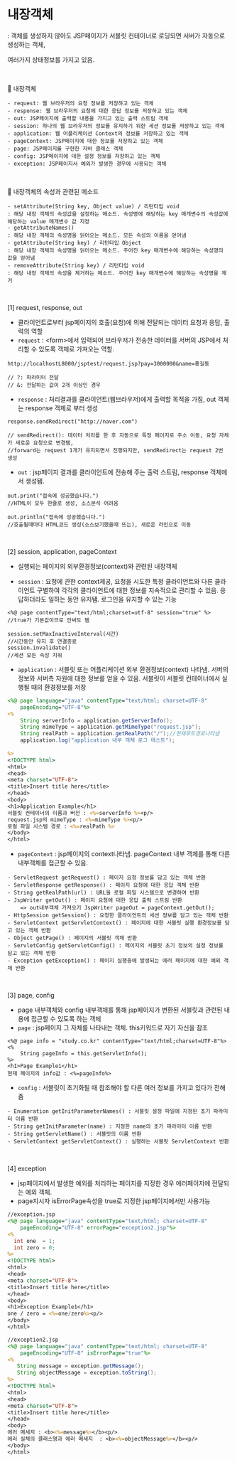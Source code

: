# 내장객체

: 객체를 생성하지 않아도 JSP페이지가 서블릿 컨테이너로 로딩되면 서버가 자동으로 생성하는 객체,

여러가지 상태정보를 가지고 있음.

<br>

🔹 내장객체

```
- request: 웹 브라우저의 요청 정보를 저장하고 있는 객체
- response: 웹 브라우저의 요청에 대한 응답 정보를 저장하고 있는 객체
- out: JSP페이지에 출력할 내용을 가지고 있는 출력 스트림 객체
- session: 하나의 웹 브라우저의 정보를 유지하기 위한 세션 정보를 저장하고 있는 객체
- application: 웹 어플리케이션 Context의 정보를 저장하고 있는 객체
- pageContext: JSP페이지에 대한 정보를 저장하고 있는 객체
- page: JSP페이지를 구현한 자바 클래스 객체
- config: JSP페이지에 대한 설정 정보를 저장하고 있는 객체
- exception: JSP페이지서 예외가 발생한 경우에 사용되는 객체
```

<br>

🔹 내장객체의 속성과 관련된 메소드

```
- setAttribute(String key, Object value) / 리턴타입 void
: 해당 내장 객체의 속성값을 설정하는 메소드. 속성명에 해당하는 key 매개변수의 속성값에 해당하는 value 매개변수 값 지정
- getAttributeNames()
: 해당 내장 객체의 속성명을 읽어오는 메소드. 모든 속성의 이름을 얻어냄
- getAttribute(String key) / 리턴타입 Object
: 해당 내장 객체의 속성명을 읽어오는 메소드. 주어진 key 매개변수에 해당하는 속성명의 값을 얻어냄
- removeAttribute(String key) / 리턴타입 void
: 해당 내장 객체의 속성을 제거하는 메소드. 주어진 key 매개변수에 해당하는 속성명을 제거
```

<br>

[1] request, response, out

- 클라이언트로부터 jsp페이지의 호출(요청)에 의해 전달되는 데이터 요청과 응답, 출력의 역할
- `request` :  \<form>에서 입력되어 브라우저가 전송한 데이터를 서버의 JSP에서 처리할 수 있도록 객체로 가져오는 역할.

```
http://localhostL8000/jsptest/request.jsp?pay=3000000&name=홍길동

// ?: 파라미터 전달
// &: 전달하는 값이 2개 이상인 경우
```

- `response` : 처리결과를 클라이언트(웹브라우저)에게 출력할 목적을 가짐, out 객체는 response 객체로 부터 생성

```
response.sendRedirect("http://naver.com")

// sendRedirect(): 데이터 처리를 한 후 자동으로 특정 페이지로 주소 이동, 요청 자체가 새로운 요청으로 변경됌,
//forward는 request 1개가 유지되면서 진행되지만, sendRedirect는 request 2번 생성
```

- `out` : jsp페이지 결과를 클라이언트에 전송해 주는 출력 스트림, response 객체에서 생성됌.

```
out.print("접속에 성공했습니다.") 
//HTML이 모두 한줄로 생성, 소스분석 어려움

out.println("접속에 성공했습니다.")
//호출될때마다 HTML코드 생성(소스보기했을때 뜨는), 새로운 라인으로 이동
```

<br>

[2] session, application, pageContext

- 실행되는 페이지의 외부환경정보(context)와 관련된 내장객체

- `session` : 요청에 관한 context제공, 요청을 시도한 특정 클라이언트와 다른 클라이언트 구별하여 각각의 클라이언트에 대한 정보를 지속적으로 관리할 수 있음. 응답하더라도 일하는 동안 유지됌. 로그인을 유지할 수 있는 기능

```
<%@ page contentType="text/html;charset=utf-8" session="true" %>
//true가 기본값이므로 안써도 됌

session.setMaxInactiveInterval(시간)
//시간동안 유지 후 연결종료 
session.invalidate()
//세션 모든 속성 지워
```

- `application` : 서블릿 또는 어플리케이션 외부 환경정보(context) 나타냄. 서버의 정보와 서버측 자원에 대한 정보를 얻을 수 있음. 서블릿이 서블릿 컨테이너에서 실행될 때의 환경정보를 저장

```jsp
<%@ page language="java" contentType="text/html; charset=UTF-8"
    pageEncoding="UTF-8"%>
<%
	String serverInfo = application.getServerInfo();
	String mimeType = application.getMimeType("request.jsp");
	String realPath = application.getRealPath("/");//현재루트경로나타냄
	application.log("application 내부 객체 로그 테스트");
	
%>
<!DOCTYPE html>
<html>
<head>
<meta charset="UTF-8">
<title>Insert title here</title>
</head>
<body>
<h1>Application Example</h1>
서블릿 컨테이너의 이름과 버전 : <%=serverInfo %><p/>
request.jsp의 mimeType : <%=mimeType %><p/>
로컬 파일 시스템 경로 : <%=realPath %> 
</body>
</html>
```

- `pageContext` : jsp페이지의 context나타냄.  pageContext 내부 객체를 통해 다른 내부객체를 접근할 수 있음.

```
- ServletRequest getRequest() : 페이지 요청 정보를 담고 있는 객체 반환
- ServletResponse getResponse() : 페이지 요청에 대한 응답 객체 반환
- String getRealPath(url) : URL을 로컬 파일 시스템으로 변경하여 반환
- JspWriter getOut() : 페이지 요청에 대한 응답 출력 스트림 반환
	=> out내부객체 가져오기 JspWriter pageOut = pageContext.getOut();
- HttpSession getSession() : 요청한 클라이언트의 세션 정보를 담고 있는 객체 반환
- ServletContext getServletContext() : 페이지에 대한 서블릿 실행 환경정보를 담고 있는 객체 반환
- Object getPage() : 페이지의 서블릿 객체 반환
- ServletConfig getServletConfig() : 페이지의 서블릿 초기 정보의 설정 정보를 담고 있는 객체 반환
- Exception getException() : 페이지 실행중에 발생되는 에러 페이지에 대한 예외 객체 반환
```

<br>

[3] page, config

- page 내부객체와 config 내부객체를 통해 jsp페이지가 변환된 서블릿과 관련된 내용에 접근할 수 있도록 하는 객체
- `page` : jsp페이지 그 자체를 나타내는 객체. this키워드로 자기 자신을 참조

```
<%@ page info = "study.co.kr" contentType="text/html;charset=UTF-8"%>
<%
	String pageInfo = this.getServletInfo();
%>
<h1>Page Example1</h1>
현재 페이지의 info값 : <%=pageInfo%>
```

- `config` : 서블릿이 초기화될 때 참조해야 할 다른 여러 정보를 가지고 있다가 전해줌

```
- Enumeration getInitParameterNames() : 서블릿 설정 파일에 지정된 초기 파라미터 이름 반환
- String getInitParameter(name) : 지정한 name의 초기 파라미터 이름 반환
- String getServletName() : 서블릿의 이름 반환
- ServletContext getServletContext() : 실행하는 서블릿 ServletContext 반환
```

<br>

[4] exception

- jsp페이지에서 발생한 예외를 처리하는 페이지를 지정한 경우 에러페이지에 전달되는 예외 객체.
- page지시자 isErrorPage속성을 true로 지정한 jsp페이지에서만 사용가능

```jsp
//exception.jsp
<%@ page language="java" contentType="text/html; charset=UTF-8"
    pageEncoding="UTF-8" errorPage="exception2.jsp"%>
<%
  int one  = 1;
  int zero = 0;
%>
<!DOCTYPE html>
<html>
<head>
<meta charset="UTF-8">
<title>Insert title here</title>
</head>
<body>
<h1>Exception Example1</h1>
one / zero = <%=one/zero%><p/>
</body>
</html>

//exception2.jsp
<%@ page language="java" contentType="text/html; charset=UTF-8" 
    pageEncoding="UTF-8" isErrorPage="true"%>
<%
   String message = exception.getMessage();
   String objectMessage = exception.toString();
%>
<!DOCTYPE html>
<html>
<head>
<meta charset="UTF-8">
<title>Insert title here</title>
</head>
<body>
에러 메세지 : <b><%=message%></b><p/>
에러 실체의 클래스명과 에러 메세지  : <b><%=objectMessage%></b><p/>
</body>
</html>
```

